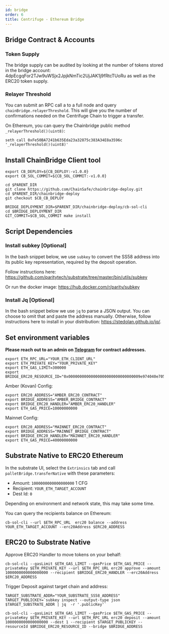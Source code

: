 ```yaml
---
id: bridge
order: 6
title: Centrifuge - Ethereum Bridge
---
```


## Bridge Contract & Accounts
### Token Supply
The bridge supply can be audited by looking at the number of tokens stored in the bridge account: 4dpEcgqFor2TJw9uWSjx2JpjkNmTic2UjJAK1j9fRtcTUoRu as well as the ERC20 token supply.

### Relayer Threshold
You can submit an RPC call a to a full node and query `chainBridge.relayerThreshold`. This will give you the number of confirmations needed on the Centrifuge Chain to trigger a transfer.

On Ethereum, you can query the Chainbridge public method `_relayerThreshold()(uint8)`:

```
seth call 0xFe50BA7241b635Eda23a32875c383A34E8a3596c '_relayerThreshold()(uint8)'
```

## Install ChainBridge Client tool
```=bash
export CB_DEPLOY=${CB_DEPLOY:-v1.0.0}
export CB_SOL_COMMIT=${CB_SOL_COMMIT:-v1.0.0}

cd $PARENT_DIR
git clone https://github.com/ChainSafe/chainbridge-deploy.git
cd $PARENT_DIR/chainbridge-deploy
git checkout $CB_CB_DEPLOY

BRIDGE_DEPLOYMENT_DIR=$PARENT_DIR/chainbridge-deploy/cb-sol-cli
cd $BRIDGE_DEPLOYMENT_DIR
GIT_COMMIT=$CB_SOL_COMMIT make install
```

## Script Dependencies

### Install subkey [Optional]
In the bash snippet below, we use `subkey` to convert the SS58 address into its public key representation, required by the deposit operation.

Follow instructions here: https://github.com/paritytech/substrate/tree/master/bin/utils/subkey

Or run the docker image: https://hub.docker.com/r/parity/subkey

### Install Jq [Optional]
In the bash snippet below we use `jq` to parse a JSON output. You can choose to omit that and paste the address manually.
Otherwise, follow instructions here to install in your distribution: https://stedolan.github.io/jq/.

## Set environment variables
**Please reach out to an admin on [Telegram](https://t.me/centrifuge_chat) for contract addresses.**
```=bash
export ETH_RPC_URL="YOUR_ETH_CLIENT_URL"
export ETH_PRIVATE_KEY="YOUR_PRIVATE_KEY"
export ETH_GAS_LIMIT=300000
export BRIDGE_ERC20_RESOURCE_ID="0x00000000000000000000000000000009e974040e705c10fb4de576d6cc261900"

```

Amber (Kovan) Config:
```=bash
export ERC20_ADDRESS="AMBER_ERC20_CONTRACT"
export BRIDGE_ADDRESS="AMBER_BRIDGE_CONTRACT"
export BRIDGE_ERC20_HANDLER="AMBER_ERC20_HANDLER"
export ETH_GAS_PRICE=10000000000

```

Mainnet Config:
```=bash
export ERC20_ADDRESS="MAINNET_ERC20_CONTRACT"
export BRIDGE_ADDRESS="MAINNET_BRIDGE_CONTRACT"
export BRIDGE_ERC20_HANDLER="MAINNET_ERC20_HANDLER"
export ETH_GAS_PRICE=40000000000

```

## Substrate Native to ERC20 Ethereum
In the substrate UI, select the `Extrinsics` tab and call `palletBridge.transferNative` with these parameters:
- Amount: `1000000000000000000` 1 CFG
- Recipient: `YOUR_ETH_TARGET_ACCOUNT`
- Dest Id: `0`

Depending on environment and network state, this may take some time.

You can query the recipients balance on Ethereum:
```=bash
cb-sol-cli --url $ETH_RPC_URL  erc20 balance --address YOUR_ETH_TARGET_ACCOUNT --erc20Address $ERC20_ADDRESS
```

## ERC20 to Substrate Native

Approve ERC20 Handler to move tokens on your behalf:
```=bash
cb-sol-cli --gasLimit $ETH_GAS_LIMIT --gasPrice $ETH_GAS_PRICE --privateKey $ETH_PRIVATE_KEY --url $ETH_RPC_URL erc20 approve --amount 1000000000000000000 --recipient $BRIDGE_ERC20_HANDLER --erc20Address $ERC20_ADDRESS

```
Trigger Deposit against target chain and address:
```=bash
TARGET_SUBSTRATE_ADDR="YOUR_SUBSTRATE_SS58_ADDRESS"
TARGET_PUBLICKEY=`subkey inspect --output-type json $TARGET_SUBSTRATE_ADDR | jq  -r '.publicKey'`

cb-sol-cli --gasLimit $ETH_GAS_LIMIT --gasPrice $ETH_GAS_PRICE --privateKey $ETH_PRIVATE_KEY --url $ETH_RPC_URL erc20 deposit --amount 1000000000000000000 --dest 1 --recipient $TARGET_PUBLICKEY --resourceId $BRIDGE_ERC20_RESOURCE_ID --bridge $BRIDGE_ADDRESS
```


